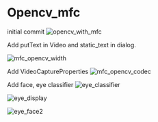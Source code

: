 # Opencv_mfc

initial commit
![opencv_with_mfc](https://user-images.githubusercontent.com/59910227/80069598-93c7b880-857c-11ea-9b41-91991d1626b2.png)

Add putText in Video and static_text in dialog.

![mfc_opencv_width](https://user-images.githubusercontent.com/59910227/80194811-e88b3200-8655-11ea-9a22-89b31649efcf.png)


Add VideoCaptureProperties
![mfc_opencv_codec](https://user-images.githubusercontent.com/59910227/80200562-c4cbea00-865d-11ea-8624-ef84299b9600.png)

Add face, eye classifier
![eye_classifier](https://user-images.githubusercontent.com/59910227/80208442-31011a80-866b-11ea-918a-87c29ce98418.png)

![eye_display](https://user-images.githubusercontent.com/59910227/80209410-01531200-866d-11ea-82f2-d1db5160abdd.png)

![eye_face2](https://user-images.githubusercontent.com/59910227/80209527-33fd0a80-866d-11ea-80fa-64d9fad0f9f3.png)
